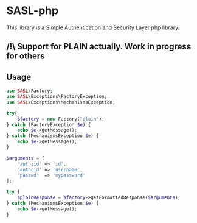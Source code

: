 # SASL-php

This library is a Simple Authentication and Security Layer php library.

## /!\ Support for PLAIN actually. Work in progress for others

## Usage

```php
use SASL\Factory;
use SASL\Exceptions\FactoryException;
use SASL\Exceptions\MechanismsException;

try{
    $factory = new Factory("plain");
} catch (FactoryException $e) {
    echo $e->getMessage();
} catch (MechanismsException $e) {
    echo $e->getMessage();
}

$arguments = [
    'authzid' => 'id',
    'authcid' => 'username',
    'passwd'  => 'mypassword'
];

try {
    $plainResponse = $factory->getFormattedResponse($arguments);
} catch (MechanismsException $e) {
    echo $e->getMessage();
}
```
